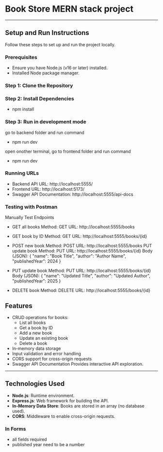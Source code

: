 # Book Store MERN stack project

---

## Setup and Run Instructions

Follow these steps to set up and run the project locally.

### Prerequisites

- Ensure you have Node.js (v16 or later) installed.
- Installed Node package manager.

### Step 1: Clone the Repository

### Step 2: Install Dependencies

- npm install

### Step 3: Run in development mode

go to backend folder and run command
- npm run dev

open onother terminal, go to frontend folder and run command
- npm run dev

### Running URLs

- Backend API URL: http://localhost:5555/
- Frontend URL: http://localhost:5173/
- Swagger API Documentation: http://localhost:5555/api-docs

### Testing with Postman

Manually Test Endpoints
- GET all books
Method: GET
URL: http://localhost:5555/books

- GET book by ID
Method: GET
URL: http://localhost:5555/books/{id}

- POST new book
Method: POST
URL: http://localhost:5555/books
PUT update book
Method: PUT
URL: http://localhost:5555/books/{id}
Body (JSON):
{
  "name": "Book Title",
  "author": "Author Name",
  "publishedYear": 2024
}

- PUT update book
Method: PUT
URL: http://localhost:5555/books/{id}
Body (JSON):
{
  "name": "Updated Title",
  "author": "Updated Author",
  "publishedYear": 2025
}

- DELETE book
Method: DELETE
URL: http://localhost:5555/books/{id}


## Features

- CRUD operations for books:
  - List all books
  - Get a book by ID
  - Add a new book
  - Update an existing book
  - Delete a book
- In-memory data storage
- Input validation and error handling
- CORS support for cross-origin requests
- Swagger API Documentation Provides interactive API exploration.

---

## Technologies Used

- **Node.js**: Runtime environment.
- **Express.js**: Web framework for building the API.
- **In-Memory Data Store**: Books are stored in an array (no database used).
- **CORS**: Middleware to enable cross-origin requests.

### In Forms
- all fields required
- published year need to be a number
